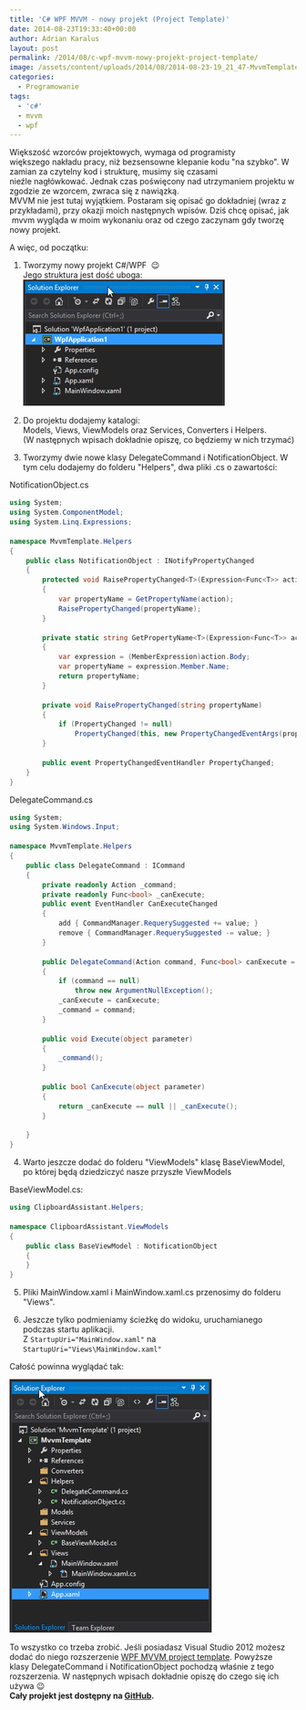 ```yaml
---
title: 'C# WPF MVVM - nowy projekt (Project Template)'
date: 2014-08-23T19:33:40+00:00
author: Adrian Karalus
layout: post
permalink: /2014/08/c-wpf-mvvm-nowy-projekt-project-template/
image: /assets/content/uploads/2014/08/2014-08-23-19_21_47-MvvmTemplate-Microsoft-Visual-Studio.png
categories:
  - Programowanie
tags:
  - 'c#'
  - mvvm
  - wpf
--- 
```

Większość wzorców projektowych, wymaga od programisty większego nakładu pracy, niż bezsensowne klepanie kodu "na szybko". W zamian za czytelny kod i strukturę, musimy się czasami nieźle nagłówkować. Jednak czas poświęcony nad utrzymaniem projektu w zgodzie ze wzorcem, zwraca się z nawiązką.  
MVVM nie jest tutaj wyjątkiem. Postaram się opisać go dokładniej (wraz z przykładami), przy okazji moich następnych wpisów. Dziś chcę opisać, jak  mvvm wygląda w moim wykonaniu oraz od czego zaczynam gdy tworzę nowy projekt.

A więc, od początku:

1. Tworzymy nowy projekt C#/WPF  😉  
Jego struktura jest dość uboga:  
![](/assets/content/uploads/2014/08/2014-08-23-17_38_16-WpfApplication1-Microsoft-Visual-Studio.png)

2. Do projektu dodajemy katalogi:  
Models, Views, ViewModels oraz Services, Converters i Helpers.  
(W następnych wpisach dokładnie opiszę, co będziemy w nich trzymać)

3. Tworzymy dwie nowe klasy DelegateCommand i NotificationObject. W tym celu dodajemy do folderu "Helpers", dwa pliki .cs o zawartości:

NotificationObject.cs

```csharp
using System;
using System.ComponentModel;
using System.Linq.Expressions;

namespace MvvmTemplate.Helpers
{
    public class NotificationObject : INotifyPropertyChanged
    {
        protected void RaisePropertyChanged<T>(Expression<Func<T>> action)
        {
            var propertyName = GetPropertyName(action);
            RaisePropertyChanged(propertyName);
        }

        private static string GetPropertyName<T>(Expression<Func<T>> action)
        {
            var expression = (MemberExpression)action.Body;
            var propertyName = expression.Member.Name;
            return propertyName;
        }

        private void RaisePropertyChanged(string propertyName)
        {
            if (PropertyChanged != null)
                PropertyChanged(this, new PropertyChangedEventArgs(propertyName));
        }

        public event PropertyChangedEventHandler PropertyChanged;
    }
}
```

DelegateCommand.cs

```csharp
using System;
using System.Windows.Input;

namespace MvvmTemplate.Helpers
{
    public class DelegateCommand : ICommand
    {
        private readonly Action _command;
        private readonly Func<bool> _canExecute;
        public event EventHandler CanExecuteChanged
        {
            add { CommandManager.RequerySuggested += value; }
            remove { CommandManager.RequerySuggested -= value; }
        }

        public DelegateCommand(Action command, Func<bool> canExecute = null)
        {
            if (command == null)
                throw new ArgumentNullException();
            _canExecute = canExecute;
            _command = command;
        }

        public void Execute(object parameter)
        {
            _command();
        }

        public bool CanExecute(object parameter)
        {
            return _canExecute == null || _canExecute();
        }

    }
}
```

4. Warto jeszcze dodać do folderu "ViewModels" klasę BaseViewModel, po której będą dziedziczyć nasze przyszłe ViewModels

BaseViewModel.cs:

```csharp
using ClipboardAssistant.Helpers;

namespace ClipboardAssistant.ViewModels
{
    public class BaseViewModel : NotificationObject
    {
    }
}
```

5. Pliki MainWindow.xaml i MainWindow.xaml.cs przenosimy do folderu "Views".

6. Jeszcze tylko podmieniamy ścieżkę do widoku, uruchamianego podczas startu aplikacji.  
Z
`StartupUri="MainWindow.xaml"`
na
`StartupUri="Views\MainWindow.xaml"`

Całość powinna wyglądać tak:

![](/assets/content/uploads/2014/08/2014-08-23-19_18_26-MvvmTemplate-Microsoft-Visual-Studio.png)

To wszystko co trzeba zrobić. Jeśli posiadasz Visual Studio 2012 możesz dodać do niego rozszerzenie [WPF MVVM project template](http://visualstudiogallery.msdn.microsoft.com/970005b8-ee15-4295-9960-375e6ea1276c). Powyższe klasy DelegateCommand i NotificationObject pochodzą właśnie z tego rozszerzenia. W następnych wpisach dokładnie opiszę do czego się ich używa 😉  
**Cały projekt jest dostępny na [GitHub](https://github.com/AdrianRamzes/MvvmTemplate).**

 